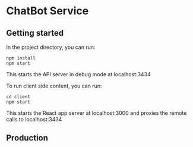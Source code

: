 # ChatBot Service

## Getting started
In the project directory, you can run:
```
npm install
npm start
```
This starts the API server in debug mode at localhost:3434


To run client side content, you can run:
```
cd client
npm start
```

This starts the React app server at localhost:3000 and proxies the remote calls to localhost:3434


## Production

